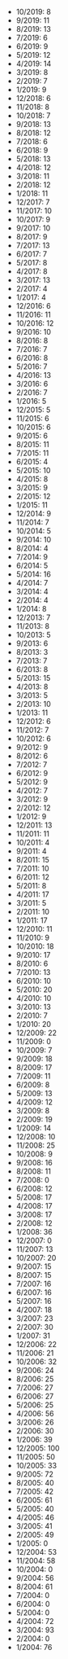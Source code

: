 *  10/2019: 8
*  9/2019: 11
*  8/2019: 13
*  7/2019: 6
*  6/2019: 9
*  5/2019: 12
*  4/2019: 14
*  3/2019: 8
*  2/2019: 7
*  1/2019: 9
*  12/2018: 6
*  11/2018: 8
*  10/2018: 7
*  9/2018: 13
*  8/2018: 12
*  7/2018: 6
*  6/2018: 9
*  5/2018: 13
*  4/2018: 12
*  3/2018: 11
*  2/2018: 12
*  1/2018: 11
*  12/2017: 7
*  11/2017: 10
*  10/2017: 9
*  9/2017: 10
*  8/2017: 9
*  7/2017: 13
*  6/2017: 7
*  5/2017: 8
*  4/2017: 8
*  3/2017: 13
*  2/2017: 4
*  1/2017: 4
*  12/2016: 6
*  11/2016: 11
*  10/2016: 12
*  9/2016: 10
*  8/2016: 8
*  7/2016: 7
*  6/2016: 8
*  5/2016: 7
*  4/2016: 13
*  3/2016: 6
*  2/2016: 7
*  1/2016: 5
*  12/2015: 5
*  11/2015: 6
*  10/2015: 6
*  9/2015: 6
*  8/2015: 11
*  7/2015: 11
*  6/2015: 4
*  5/2015: 10
*  4/2015: 8
*  3/2015: 9
*  2/2015: 12
*  1/2015: 11
*  12/2014: 9
*  11/2014: 7
*  10/2014: 5
*  9/2014: 10
*  8/2014: 4
*  7/2014: 9
*  6/2014: 5
*  5/2014: 16
*  4/2014: 7
*  3/2014: 4
*  2/2014: 4
*  1/2014: 8
*  12/2013: 7
*  11/2013: 8
*  10/2013: 5
*  9/2013: 6
*  8/2013: 3
*  7/2013: 7
*  6/2013: 8
*  5/2013: 15
*  4/2013: 8
*  3/2013: 5
*  2/2013: 10
*  1/2013: 11
*  12/2012: 6
*  11/2012: 7
*  10/2012: 6
*  9/2012: 9
*  8/2012: 6
*  7/2012: 7
*  6/2012: 9
*  5/2012: 9
*  4/2012: 7
*  3/2012: 9
*  2/2012: 12
*  1/2012: 9
*  12/2011: 13
*  11/2011: 11
*  10/2011: 4
*  9/2011: 4
*  8/2011: 15
*  7/2011: 10
*  6/2011: 12
*  5/2011: 8
*  4/2011: 17
*  3/2011: 5
*  2/2011: 10
*  1/2011: 17
*  12/2010: 11
*  11/2010: 9
*  10/2010: 18
*  9/2010: 17
*  8/2010: 6
*  7/2010: 13
*  6/2010: 10
*  5/2010: 20
*  4/2010: 10
*  3/2010: 13
*  2/2010: 7
*  1/2010: 20
*  12/2009: 22
*  11/2009: 0
*  10/2009: 7
*  9/2009: 18
*  8/2009: 17
*  7/2009: 11
*  6/2009: 8
*  5/2009: 13
*  4/2009: 12
*  3/2009: 8
*  2/2009: 19
*  1/2009: 14
*  12/2008: 10
*  11/2008: 25
*  10/2008: 9
*  9/2008: 16
*  8/2008: 11
*  7/2008: 0
*  6/2008: 12
*  5/2008: 17
*  4/2008: 17
*  3/2008: 17
*  2/2008: 12
*  1/2008: 36
*  12/2007: 0
*  11/2007: 13
*  10/2007: 20
*  9/2007: 15
*  8/2007: 15
*  7/2007: 16
*  6/2007: 16
*  5/2007: 16
*  4/2007: 18
*  3/2007: 23
*  2/2007: 30
*  1/2007: 31
*  12/2006: 22
*  11/2006: 21
*  10/2006: 32
*  9/2006: 24
*  8/2006: 25
*  7/2006: 27
*  6/2006: 27
*  5/2006: 25
*  4/2006: 56
*  3/2006: 26
*  2/2006: 30
*  1/2006: 39
*  12/2005: 100
*  11/2005: 50
*  10/2005: 33
*  9/2005: 72
*  8/2005: 40
*  7/2005: 42
*  6/2005: 61
*  5/2005: 40
*  4/2005: 46
*  3/2005: 41
*  2/2005: 49
*  1/2005: 0
*  12/2004: 53
*  11/2004: 58
*  10/2004: 0
*  9/2004: 56
*  8/2004: 61
*  7/2004: 0
*  6/2004: 0
*  5/2004: 0
*  4/2004: 72
*  3/2004: 93
*  2/2004: 0
*  1/2004: 76